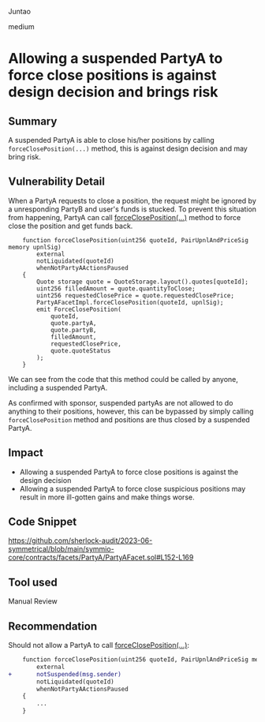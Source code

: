 Juntao

medium

# Allowing a suspended PartyA to force close positions is against design decision and brings risk

## Summary

A suspended PartyA is able to close his/her positions by calling `forceClosePosition(...)` method, this is against design decision and may bring risk.

## Vulnerability Detail

When a PartyA requests to close a position, the request might be ignored by a unresponding PartyB and user's funds is stucked. To prevent this situation from happening, PartyA can call [forceClosePosition(...)](https://github.com/sherlock-audit/2023-06-symmetrical/blob/main/symmio-core/contracts/facets/PartyA/PartyAFacet.sol#L152-L169) method to force close the position and get funds back.
```solidity
    function forceClosePosition(uint256 quoteId, PairUpnlAndPriceSig memory upnlSig)
        external
        notLiquidated(quoteId)
        whenNotPartyAActionsPaused
    {
        Quote storage quote = QuoteStorage.layout().quotes[quoteId];
        uint256 filledAmount = quote.quantityToClose;
        uint256 requestedClosePrice = quote.requestedClosePrice;
        PartyAFacetImpl.forceClosePosition(quoteId, upnlSig);
        emit ForceClosePosition(
            quoteId,
            quote.partyA,
            quote.partyB,
            filledAmount,
            requestedClosePrice,
            quote.quoteStatus
        );
    }
```
We can see from the code that this method could be called by anyone, including a suspended PartyA. 

As confirmed with sponsor, suspended partyAs are not allowed to do anything to their positions, however, this can be bypassed by simply calling `forceClosePosition` method and positions are thus closed by a suspended PartyA.

## Impact

- Allowing a suspended PartyA to force close positions is against the design decision
- Allowing a suspended PartyA to force close suspicious positions may result in more ill-gotten gains and make things worse.

## Code Snippet

https://github.com/sherlock-audit/2023-06-symmetrical/blob/main/symmio-core/contracts/facets/PartyA/PartyAFacet.sol#L152-L169

## Tool used

Manual Review

## Recommendation

Should not allow a PartyA to call [forceClosePosition(...)](https://github.com/sherlock-audit/2023-06-symmetrical/blob/main/symmio-core/contracts/facets/PartyA/PartyAFacet.sol#L152-L169):
```diff
    function forceClosePosition(uint256 quoteId, PairUpnlAndPriceSig memory upnlSig)
        external
+       notSuspended(msg.sender)
        notLiquidated(quoteId)
        whenNotPartyAActionsPaused
    {
        ...
    }
```
